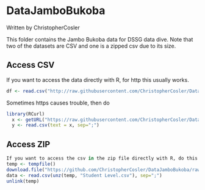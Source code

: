 # DataJamboBukoba
Written by ChristopherCosler

This folder contains the Jambo Bukoba data for DSSG data dive. Note that two of the datasets  are CSV and one is a zipped csv due to its size.

## Access CSV
If you want to access the data directly with R, for http this usually works.

```R
df <- read.csv("http://raw.githubusercontent.com/ChristopherCosler/DataJamboBukoba/master/SchoolLevel.csv", sep=";")
```

Sometimes https causes trouble, then do

```R
library(RCurl)
  x <- getURL("https://raw.githubusercontent.com/ChristopherCosler/DataJamboBukoba/master/SchoolLevel.csv")
  y <- read.csv(text = x, sep=";")
```

## Access ZIP
```R
If you want to access the csv in the zip file directly with R, do this.
temp <- tempfile()
download.file("https://github.com/ChristopherCosler/DataJamboBukoba/raw/master/StudentLevel.zip",temp)
data <- read.csv(unz(temp, "Student Level.csv"), sep=";")
unlink(temp)
```  
